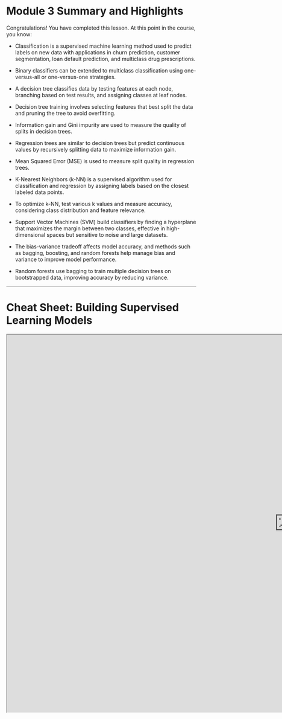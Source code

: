 # Module 3 Summary and Highlights
Congratulations! You have completed this lesson. At this point in the course, you know: 

- Classification is a supervised machine learning method used to predict labels on new data with applications in churn prediction, customer segmentation, loan default prediction, and multiclass drug prescriptions.

- Binary classifiers can be extended to multiclass classification using one-versus-all or one-versus-one strategies.

- A decision tree classifies data by testing features at each node, branching based on test results, and assigning classes at leaf nodes.

- Decision tree training involves selecting features that best split the data and pruning the tree to avoid overfitting.

- Information gain and Gini impurity are used to measure the quality of splits in decision trees.

- Regression trees are similar to decision trees but predict continuous values by recursively splitting data to maximize information gain.

- Mean Squared Error (MSE) is used to measure split quality in regression trees.

- K-Nearest Neighbors (k-NN) is a supervised algorithm used for classification and regression by assigning labels based on the closest labeled data points.

- To optimize k-NN, test various k values and measure accuracy, considering class distribution and feature relevance.

- Support Vector Machines (SVM) build classifiers by finding a hyperplane that maximizes the margin between two classes, effective in high-dimensional spaces but sensitive to noise and large datasets.

- The bias-variance tradeoff affects model accuracy, and methods such as bagging, boosting, and random forests help manage bias and variance to improve model performance.

- Random forests use bagging to train multiple decision trees on bootstrapped data, improving accuracy by reducing variance.
---
# Cheat Sheet: Building Supervised Learning Models
<iframe src="https://author-ide.skills.network/render?token=eyJhbGciOiJIUzI1NiIsInR5cCI6IkpXVCJ9.eyJtZF9pbnN0cnVjdGlvbnNfdXJsIjoiaHR0cHM6Ly9jZi1jb3Vyc2VzLWRhdGEuczMudXMuY2xvdWQtb2JqZWN0LXN0b3JhZ2UuYXBwZG9tYWluLmNsb3VkL05RZmhxbEFLN1Uxb2RnemVNWlI3N2cvTW9kdWxlJTIwMyUyMGNoZWF0JTIwc2hlZXQtVjIubWQiLCJ0b29sX3R5cGUiOiJpbnN0cnVjdGlvbmFsLWxhYiIsImF0bGFzX2ZpbGVfaWQiOjI1MjUwMSwiYWRtaW4iOmZhbHNlLCJpYXQiOjE3MzM4NjM0NjF9.F3_4Ng_ujxaM99J72aKwxnPn7K3pOXqdlAe-1sAmNVo" width="1500" height="1000"></iframe>